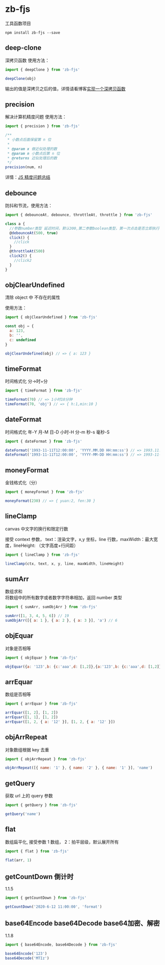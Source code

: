 # zb-fjs

工具函数项目

`npm install zb-fjs --save`

## deep-clone

深拷贝函数
使用方法：

```js
import { deepClone } from 'zb-fjs'

deepClone(obj)
```

输出的值是深拷贝之后的值，详情请看博客<a href='https://kiddzz.github.io/javascript/2019/09/11/%E5%AE%9E%E7%8E%B0%E4%B8%80%E4%B8%AA%E6%B7%B1%E6%8B%B7%E8%B4%9D%E5%87%BD%E6%95%B0/#'>实现一个深拷贝函数</a>

## precision

解决计算机精度问题
使用方法：

```js
import { precision } from 'zb-fjs'

/**
 * 小数点后面保留第 n 位
 *
 * @param x 做近似处理的数
 * @param n 小数点后第 n 位
 * @returns 近似处理后的数
 */
precision(num, n)
```

详情：<a href='https://kiddzz.github.io/javascript/2019/06/21/JS%E7%B2%BE%E5%BA%A6%E9%97%AE%E9%A2%98%E6%80%BB%E7%BB%93/#'>JS 精度问题总结</a>

## debounce

防抖和节流，使用方法：

```js
import { debounceAt, debounce, throttleAt, throttle } from 'zb-fjs'

class a {
  //参数number类型 延迟时间，默认300,第二参数boolean类型，第一次点击是否立即执行   throttleAt同
  @debounceAt(500, true)
  click() {
    //click
  }
  @throttleAt(500)
  click2() {
    //click2
  }
}
```

## objClearUndefined

清除 object 中 不存在的属性

使用方法：

```js
import { objClearUndefined } from 'zb-fjs'

const obj = {
  a: 123,
  b: '',
  c: undefined
}

objClearUndefined(obj) // => { a: 123 }
```

## timeFormat

时间格式化 分->时+分

```js
import { timeFormat } from 'zb-fjs'

timeFormat(70) // => 1小时10分钟
timeFormat(70, 'obj') // => { h:1,min:10 }
```

## dateFormat

时间格式化 年-Y 月-M 日-D 小时-H 分-m 秒-s 毫秒-S

```js
import { dateFormat } from 'zb-fjs'

dateFormat('1993-11-11T12:00:00', 'YYYY.MM.DD HH:mm:ss') // => 1993.11.11 12:00:00
dateFormat('1993-11-11T12:00:00', 'YYYY-MM-DD HH:mm:ss') // => 1993-11-11 12:00:00
```

## moneyFormat

金钱格式化（分）

```js
import { moneyFormat } from 'zb-fjs'

moneyFormat(230) // => { yuan:2, fen:30 }
```

## lineClamp

canvas 中文字的换行和限定行数

接受 context 参数， text：渲染文字，x,y 坐标，line 行数，maxWidth：最大宽度，lineHeight: （文字高度+行间距）

```js
import { lineClamp } from 'zb-fjs'

lineClamp(ctx, text, x, y, line, maxWidth, lineHeight)
```

## sumArr

数组求和  
将数组中的所有数字或者数字字符串相加，返回 number 类型

```js
import { sumArr, sumObjArr } from 'zb-fjs'

sumArr([1, 3, 4, 5, 6]) // 19
sumObjArr([{ a: 1 }, { a: 2 }, { a: 3 }], 'a') // 6
```

## objEquar

对象是否相等

```js
import { objEquar } from 'zb-fjs'

objEquar({a: '123',b: {c:'aaa',d: [1,2]},{a:'123',b: {c:'aaa',d: [1,2]}}})
```

## arrEquar

数组是否相等

```js
import { arrEquar } from 'zb-fjs'

arrEquar([1, 2], [1, 2])
arrEquar([1, 1], [1, 2])
arrEquar([1, 2, { a: '12' }], [1, 2, { a: '12' }])
```

## objArrRepeat

对象数组根据 key 去重

```js
import { objArrRepeat } from 'zb-fjs'

objArrRepeat([{ name: '1' }, { name: '2' }, { name: '1' }], 'name')
```

## getQuery

获取 url 上的 query 参数

```js
import { getQuery } from 'zb-fjs'

getQuery('name')
```

## flat

数组扁平化, 接受参数 1 数组， 2：拍平层级，默认展开所有

```js
import { flat } from 'zb-fjs'

flat(arr, 1)
```

## getCountDown 倒计时
1.1.5
```js
import { getCountDown } from 'zb-fjs'

getCountDown('2020-6-12 11:00:00', 'format')
```

## base64Encode base64Decode base64加密、解密
1.1.8
```js
import { base64Encode, base64Decode } from 'zb-fjs'

base64Encode('123')
base64Decode('MTIz')
```
